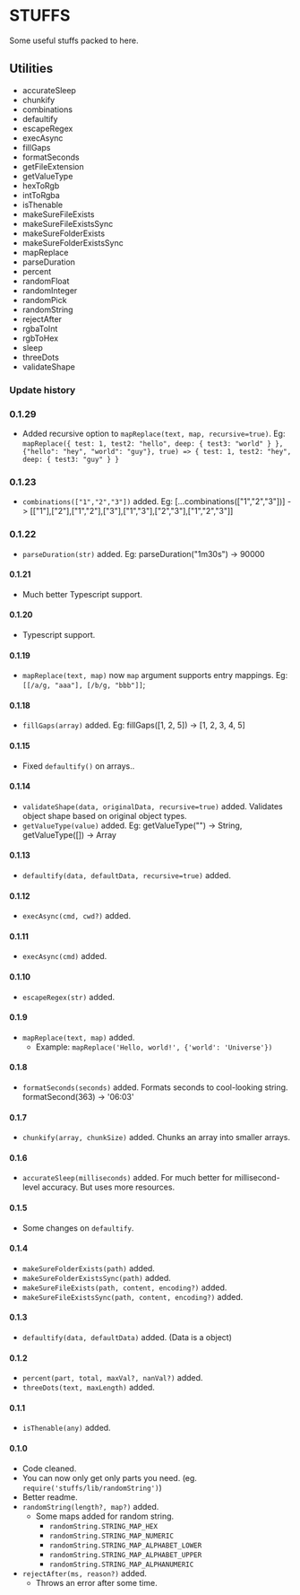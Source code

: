 # STUFFS

Some useful stuffs packed to here.

## Utilities

- accurateSleep
- chunkify
- combinations
- defaultify
- escapeRegex
- execAsync
- fillGaps
- formatSeconds
- getFileExtension
- getValueType
- hexToRgb
- intToRgba
- isThenable
- makeSureFileExists
- makeSureFileExistsSync
- makeSureFolderExists
- makeSureFolderExistsSync
- mapReplace
- parseDuration
- percent
- randomFloat
- randomInteger
- randomPick
- randomString
- rejectAfter
- rgbaToInt
- rgbToHex
- sleep
- threeDots
- validateShape

### Update history

### 0.1.29

- Added recursive option to `mapReplace(text, map, recursive=true)`. Eg: `mapReplace({ test: 1, test2: "hello", deep: { test3: "world" } }, {"hello": "hey", "world": "guy"}, true) => { test: 1, test2: "hey", deep: { test3: "guy" } }`

### 0.1.23

- `combinations(["1","2","3"])` added. Eg: [...combinations(["1","2","3"])] -> [["1"],["2"],["1","2"],["3"],["1","3"],["2","3"],["1","2","3"]]

### 0.1.22

- `parseDuration(str)` added. Eg: parseDuration("1m30s") -> 90000

#### 0.1.21

- Much better Typescript support.

#### 0.1.20

- Typescript support.

#### 0.1.19

- `mapReplace(text, map)` now `map` argument supports entry mappings. Eg: `[[/a/g, "aaa"], [/b/g, "bbb"]]`;

#### 0.1.18

- `fillGaps(array)` added. Eg: fillGaps([1, 2, 5]) -> [1, 2, 3, 4, 5]

#### 0.1.15

- Fixed `defaultify()` on arrays..

#### 0.1.14

- `validateShape(data, originalData, recursive=true)` added. Validates object shape based on original object types.
- `getValueType(value)` added. Eg: getValueType("") -> String, getValueType([]) -> Array

#### 0.1.13

- `defaultify(data, defaultData, recursive=true)` added.

#### 0.1.12

- `execAsync(cmd, cwd?)` added.

#### 0.1.11

- `execAsync(cmd)` added.

#### 0.1.10

- `escapeRegex(str)` added.

#### 0.1.9

- `mapReplace(text, map)` added.
  - Example: `mapReplace('Hello, world!', {'world': 'Universe'})`

#### 0.1.8

- `formatSeconds(seconds)` added. Formats seconds to cool-looking string. formatSecond(363) -> '06:03'

#### 0.1.7

- `chunkify(array, chunkSize)` added. Chunks an array into smaller arrays.

#### 0.1.6

- `accurateSleep(milliseconds)` added. For much better for millisecond-level accuracy. But uses more resources.

#### 0.1.5

- Some changes on `defaultify`.

#### 0.1.4

- `makeSureFolderExists(path)` added.
- `makeSureFolderExistsSync(path)` added.
- `makeSureFileExists(path, content, encoding?)` added.
- `makeSureFileExistsSync(path, content, encoding?)` added.

#### 0.1.3

- `defaultify(data, defaultData)` added. (Data is a object)

#### 0.1.2

- `percent(part, total, maxVal?, nanVal?)` added.
- `threeDots(text, maxLength)` added.

#### 0.1.1

- `isThenable(any)` added.

#### 0.1.0

- Code cleaned.
- You can now only get only parts you need. (eg. `require('stuffs/lib/randomString')`)
- Better readme.
- `randomString(length?, map?)` added.
  - Some maps added for random string.
    - `randomString.STRING_MAP_HEX`
    - `randomString.STRING_MAP_NUMERIC`
    - `randomString.STRING_MAP_ALPHABET_LOWER`
    - `randomString.STRING_MAP_ALPHABET_UPPER`
    - `randomString.STRING_MAP_ALPHANUMERIC`
- `rejectAfter(ms, reason?)` added.
  - Throws an error after some time.

